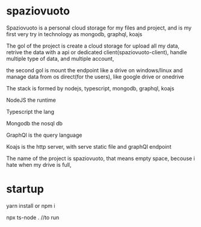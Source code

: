 # spaziovuoto
Spaziovuoto is a personal cloud storage for my files and project, and is my first very try in technology as mongodb, graphql, koajs

The gol of the project is create a cloud storage for upload all my data, retrive the data with a api or dedicated client(spaziovuoto-client), handle multiple type of data, and multiple account,

the second gol is mount the endpoint like a drive on windows/linux and manage data from os direct(for the users), like google drive or onedrive



The stack is formed by nodejs, typescript, mongodb, graphql, koajs

NodeJS the runtime

Typescript the lang

Mongodb the nosql db

GraphQl is the query language

Koajs is the http server, with serve static file and graphQl endpoint


The name of the project is spaziovuoto, that means empty space, becouse i hate when my drive is full,


# startup

yarn install or npm i 

npx ts-node . //to run 

